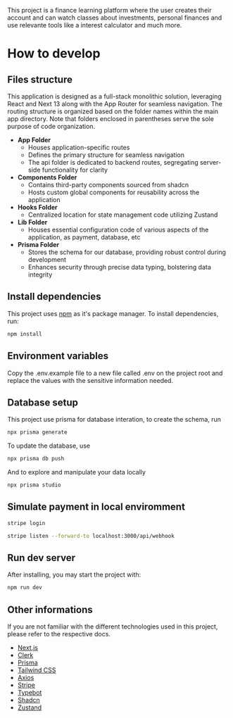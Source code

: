 This project is a finance learning platform where the user creates their account and can watch classes about investments, personal finances and use relevante tools like a interest calculator and much more.

# How to develop

## Files structure
This application is designed as a full-stack monolithic solution, leveraging React and Next 13 along with the App Router for seamless navigation. The routing structure is organized based on the folder names within the main app directory. Note that folders enclosed in parentheses serve the sole purpose of code organization.

- **App Folder**
  - Houses application-specific routes
  - Defines the primary structure for seamless navigation
  - The api folder is dedicated to backend routes, segregating server-side functionality for clarity
- **Components Folder**
  - Contains third-party components sourced from shadcn
  - Hosts custom global components for reusability across the application
- **Hooks Folder**
  - Centralized location for state management code utilizing Zustand
- **Lib Folder**
  - Houses essential configuration code of various aspects of the application, as payment, database, etc  
- **Prisma Folder**
  - Stores the schema for our database, providing robust control during development
  - Enhances security through precise data typing, bolstering data integrity



## Install dependencies
This project uses [npm](https://www.npmjs.com/) as it's package manager. To install dependencies, run:

```bash
npm install
``` 

## Environment variables
Copy the .env.example file to a new file called .env on the project root and replace the values with the sensitive information needed.

## Database setup
This project use prisma for database interation, to create the schema, run
```bash
npx prisma generate
```

To update the database, use
```bash
npx prisma db push
```

And to explore and manipulate your data locally
```bash
npx prisma studio
```

## Simulate payment in local enviromment

```bash
stripe login
```

```bash
stripe listen --forward-to localhost:3000/api/webhook
```

## Run dev server
After installing, you may start the project with:
```bash
npm run dev
```
## Other informations
If you are not familiar with the different technologies used in this project, please refer to the respective docs.

- [Next.js](https://nextjs.org)
- [Clerk](https://clerk.com/g)
- [Prisma](https://prisma.io)
- [Tailwind CSS](https://tailwindcss.com)
- [Axios](https://axios-http.com/)
- [Stripe](https://stripe.com/br)
- [Typebot](https://www.typebot.io/)
- [Shadcn](https://ui.shadcn.com/)
- [Zustand](https://docs.pmnd.rs/zustand/getting-started/introduction)